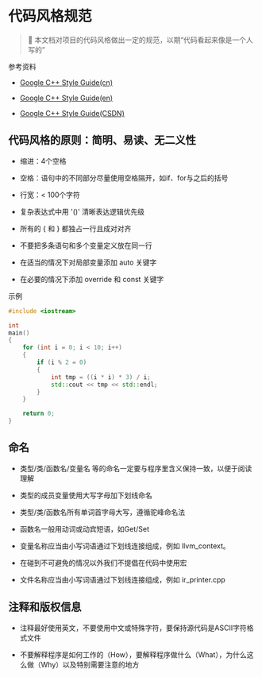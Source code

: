 # 代码风格规范

> 🔢 本文档对项目的代码风格做出一定的规范，以期“代码看起来像是一个人写的”

参考资料

- [Google C++ Style Guide(cn)](./Google_Cpp_Style_Guide_CN.pdf)

- [Google C++ Style Guide(en)](https://google.github.io/styleguide/cppguide.html#C++_Version)

- [Google C++ Style Guide(CSDN)](https://blog.csdn.net/freeking101/article/details/78930381)

## 代码风格的原则：简明、易读、无二义性

- 缩进：4个空格

- 空格：语句中的不同部分尽量使用空格隔开，如if、for与之后的括号

- 行宽：< 100个字符

- 复杂表达式中用 \'()\' 清晰表达逻辑优先级

- 所有的 { 和 } 都独占一行且成对对齐

- 不要把多条语句和多个变量定义放在同一行

- 在适当的情况下对局部变量添加 auto 关键字

- 在必要的情况下添加 override 和 const 关键字

示例

```cpp
#include <iostream>

int
main()
{
    for (int i = 0; i < 10; i++)
    {
        if (i % 2 = 0)
        {
            int tmp = ((i * i) * 3) / i;
            std::cout << tmp << std::endl;
        }
    }

    return 0;
}

```

## 命名

- 类型/类/函数名/变量名 等的命名一定要与程序里含义保持一致，以便于阅读理解

- 类型的成员变量使用大写字母加下划线命名

- 类型/类/函数名所有单词首字母大写，遵循驼峰命名法

- 函数名一般用动词或动宾短语，如Get/Set

- 变量名称应当由小写词语通过下划线连接组成，例如 llvm_context。

- 在碰到不可避免的情况以外我们不提倡在代码中使用宏

- 文件名称应当由小写词语通过下划线连接组成，例如 ir_printer.cpp

## 注释和版权信息

- 注释最好使用英文，不要使用中文或特殊字符，要保持源代码是ASCII字符格式文件

- 不要解释程序是如何工作的（How），要解释程序做什么（What），为什么这么做（Why）以及特别需要注意的地方
